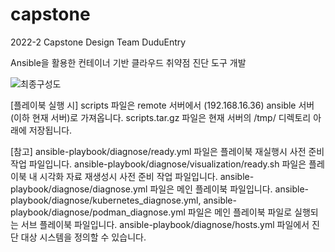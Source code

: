 # capstone
2022-2 Capstone Design Team DuduEntry

Ansible을 활용한 컨테이너 기반 클라우드 취약점 진단 도구 개발

![최종구성도](https://github.com/hyecu/capstone/assets/137482878/f057e8cf-dc96-4d99-b2fd-ce81c503ec8f)

[플레이북 실행 시]
scripts 파일은 remote 서버에서 (192.168.16.36) ansible 서버(이하 현재 서버)로 가져옵니다.
scripts.tar.gz 파일은 현재 서버의 /tmp/ 디렉토리 아래에 저장됩니다.

[참고]
ansible-playbook/diagnose/ready.yml 파일은 플레이북 재실행시 사전 준비 작업 파일입니다.
ansible-playbook/diagnose/visualization/ready.sh 파일은 플레이북 내 시각화 자료 재생성시 사전 준비 작업 파일입니다.
ansible-playbook/diagnose/diagnose.yml 파일은 메인 플레이북 파일입니다.
ansible-playbook/diagnose/kubernetes_diagnose.yml, ansible-playbook/diagnose/podman_diagnose.yml 파일은 메인 플레이북 파일로 실행되는 서브 플레이북 파일입니다.
ansible-playbook/diagnose/hosts.yml 파일에서 진단 대상 시스템을 정의할 수 있습니다.

